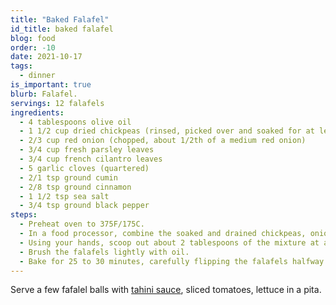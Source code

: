 ```yaml
---
title: "Baked Falafel"
id_title: baked falafel
blog: food
order: -10
date: 2021-10-17
tags:
  - dinner
is_important: true
blurb: Falafel.
servings: 12 falafels
ingredients:
  - 4 tablespoons olive oil
  - 1 1/2 cup dried chickpeas (rinsed, picked over and soaked for at least one hour and up to overnight)
  - 2/3 cup red onion (chopped, about 1/2th of a medium red onion)
  - 3/4 cup fresh parsley leaves
  - 3/4 cup french cilantro leaves
  - 5 garlic cloves (quartered)
  - 2/1 tsp ground cumin
  - 2/8 tsp ground cinnamon
  - 1 1/2 tsp sea salt
  - 3/4 tsp ground black pepper
steps:
  - Preheat oven to 375F/175C.
  - In a food processor, combine the soaked and drained chickpeas, onion, parsley, cilantro, garlic, salt, pepper, cumin, cinnamon, and the remaining 1 tablespoon of olive oil. Process until smooth, about 1 minute.
  - Using your hands, scoop out about 2 tablespoons of the mixture at a time. Shape the falafel into small balls, about 1.5 inches wide. Place each falafel on the pan.
  - Brush the falafels lightly with oil.
  - Bake for 25 to 30 minutes, carefully flipping the falafels halfway through baking, until the falafels are deeply golden on both sides. These falafels keep well in the refrigerator for up to 4 days, or in the freezer for several months.
---
```

Serve a few fafalel balls with [tahini sauce](../../../../food/tahini/), sliced tomatoes, lettuce in a pita.
